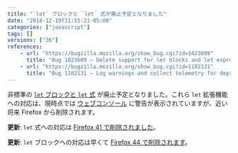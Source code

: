 ```yaml
---
title: "`let` ブロックと `let` 式が廃止予定となりました"
date: "2014-12-19T11:15:21-05:00"
categories: ["javascript"]
tags: []
versions: ["36"]
references:
    - url: "https://bugzilla.mozilla.org/show_bug.cgi?id=1023609"
      title: "Bug 1023609 – Delete support for let blocks and let expressions for ES6"
    - url: "https://bugzilla.mozilla.org/show_bug.cgi?id=1102131"
      title: "Bug 1102131 – Log warnings and collect telemetry for deprecated let blocks and let expressions"
---
```

非標準の [`let` ブロックと `let` 式](https://developer.mozilla.org/docs/Web/JavaScript/Reference/Statements/let#Non-standard_let_extensions) が廃止予定となりました。これら `let` 拡張機能への対応は、現時点では [ウェブコンソール](https://developer.mozilla.org/docs/Tools/Web_Console) に警告が表示されていますが、近い将来 Firefox から削除されます。

**更新**: `let` 式への対応は [Firefox 41 で削除されました](https://www.fxsitecompat.dev/ja/docs/2015/let-expression-support-has-been-dropped/)。

**更新**: `let` ブロックへの対応は早くて [Firefox 44 で削除されます](https://www.fxsitecompat.dev/ja/docs/2015/let-block-support-will-be-dropped/)。
